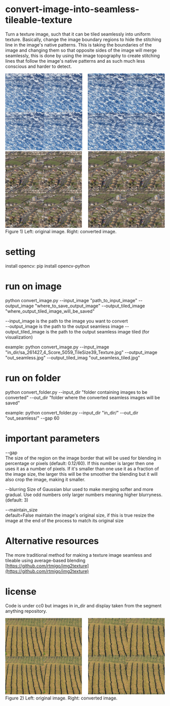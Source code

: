 # convert-image-into-seamless-tileable-texture
Turn a texture image, such that it can be tiled seamlessly into uniform texture. Basically, change the image boundary regions to hide the stitching line in the image's native patterns.
This is taking the boundaries of the image and changing them so that opposite sides of the image will merge seamlessly, this is done by using the image topography to create stitching lines that follow the image's native patterns and as such much less conscious and harder to detect.

![](sa_266035_15_Score_5229_TileSize39_Texture.jpg)
![](sa_266472_5_Score_5119_TileSize39_Texture.jpg)
Figure 1) Left:  original image.   Right: converted image.

# setting
install opencv:
pip install opencv-python

# run on image
python convert_image.py --input_image "path_to_input_image" --output_image "where_to_save_output_image" --output_tiled_image "where_output_tiled_image_will_be_saved"


 --input_image is the path to the image you want to convert  
 --output_image is the path  to the output seamless image
 --output_tiled_image is the path to the output seamless image tiled (for visualization)

 example: python convert_image.py   --input_image "in_dir/sa_261427_4_Score_5059_TileSize39_Texture.jpg" --output_image "out_seamless.jpg"  --output_tiled_imag  "out_seamless_tiled.jpg"
 
# run on folder
python convert_folder.py --input_dir "folder containing images to be converted" --out_dir "folder where the converted seamless images will be saved"  


example: python convert_folder.py  --input_dir "in_dir/" --out_dir  "out_seamless/"  --gap 60

# important parameters

--gap  
The size of the region on the image border that will be used for blending in percentage or pixels (default: 0.12/60). If this number is larger then one uses it as a number of pixels. If it's smaller than one use it as a fraction of the image size, the larger this will be the smoother the blending but it will also crop the image, making it smaller. 


--blurring 
Size of Gaussian blur used to make merging softer and more gradual. Use odd numbers only larger numbers meaning higher blurryness. (default: 3) 

--maintain_size  
default=False  maintain the image's original size, if this is true resize  the image at the end of the process to match its original size


# Alternative resources

The more traditional method for making a texture image seamless and tileable using average-based blending [https://github.com/rtmigo/img2texture](https://github.com/rtmigo/img2texture) 

# license 
Code is under cc0 but images in in_dir and display taken from the segment anything repository.

![](sa_266495_6_Score_5792_TileSize39_Texture.jpg)
Figure 2) Left:  original image.   Right: converted image.

